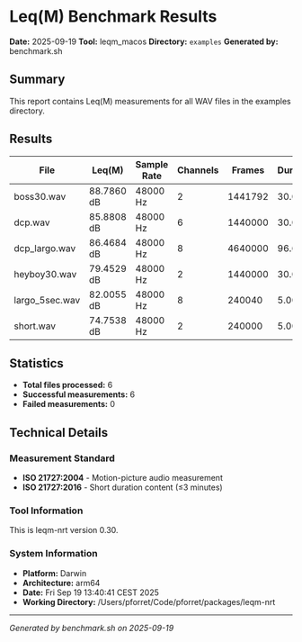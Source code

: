 # Leq(M) Benchmark Results

**Date:** 2025-09-19
**Tool:** leqm_macos
**Directory:** `examples`
**Generated by:** benchmark.sh

## Summary

This report contains Leq(M) measurements for all WAV files in the examples directory.

## Results

| File           | Leq(M)     | Sample Rate | Channels | Frames  | Duration | Status |
|----------------|------------|-------------|----------|---------|----------|--------|
| boss30.wav     | 88.7860 dB | 48000 Hz    | 2        | 1441792 | 30.03s   | ✓      |
| dcp.wav        | 85.8808 dB | 48000 Hz    | 6        | 1440000 | 30.00s   | ✓      |
| dcp_largo.wav  | 86.4684 dB | 48000 Hz    | 8        | 4640000 | 96.66s   | ✓      |
| heyboy30.wav   | 79.4529 dB | 48000 Hz    | 2        | 1440000 | 30.00s   | ✓      |
| largo_5sec.wav | 82.0055 dB | 48000 Hz    | 8        | 240040  | 5.00s    | ✓      |
| short.wav      | 74.7538 dB | 48000 Hz    | 2        | 240000  | 5.00s    | ✓      |

## Statistics

- **Total files processed:** 6
- **Successful measurements:** 6
- **Failed measurements:** 0

## Technical Details

### Measurement Standard
- **ISO 21727:2004** - Motion-picture audio measurement
- **ISO 21727:2016** - Short duration content (≤3 minutes)

### Tool Information

This is leqm-nrt version 0.30.

### System Information
- **Platform:** Darwin
- **Architecture:** arm64
- **Date:** Fri Sep 19 13:40:41 CEST 2025
- **Working Directory:** /Users/pforret/Code/pforret/packages/leqm-nrt

---
*Generated by benchmark.sh on 2025-09-19*
